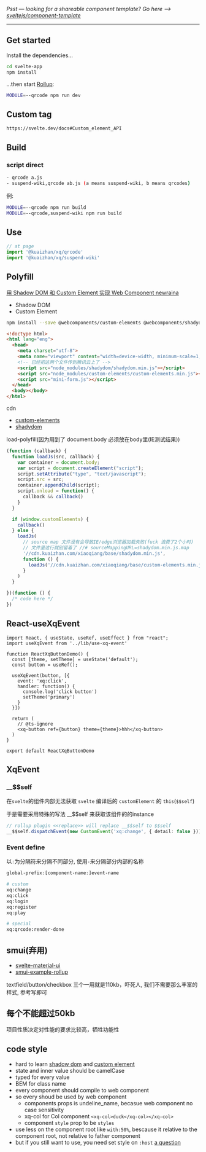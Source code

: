 *Psst — looking for a shareable component template? Go here --> [sveltejs/component-template](https://github.com/sveltejs/component-template)*

---

## Get started

Install the dependencies...

```bash
cd svelte-app
npm install
```

...then start [Rollup](https://rollupjs.org):

```bash
MODULE=--qrcode npm run dev
```

## Custom tag

`https://svelte.dev/docs#Custom_element_API`

## Build

### script direct

```sh
- qrcode a.js
- suspend-wiki,qrcode ab.js (a means suspend-wiki, b means qrcodes)
```

例: 

```sh
MODULE=--qrcode npm run build
MODULE=--qrcode,suspend-wiki npm run build
```

## Use

```js
// at page 
import '@kuaizhan/xq/qrcode'
import '@kuaizhan/xq/suspend-wiki'
```

## Polyfill

[用 Shadow DOM 和 Custom Element 实现 Web Component newraina](https://zhuanlan.zhihu.com/p/52802048)

- Shadow DOM
- Custom Element

```sh
npm install --save @webcomponents/custom-elements @webcomponents/shadydom
```

```html
<!doctype html>
<html lang="eng">
  <head>
    <meta charset="utf-8">
    <meta name="viewport" content="width=device-width, minimum-scale=1, initial-scale=1, user-scalable=yes">
    <!-- 已经把这两个文件传到腾讯云上了 -->
    <script src="node_modules/shadydom/shadydom.min.js"></script>
    <script src="node_modules/custom-elements/custom-elements.min.js"></script>
    <script src="mini-form.js"></script>
  </head>
  <body></body>
</html>
```

cdn

- [custom-elements](https://cdn.kuaizhan.com/xiaoqiang/base/custom-elements.min.js)
- [shadydom](https://cdn.kuaizhan.com/xiaoqiang/base/shadydom.min.js)

load-polyfill(因为用到了 document.body 必须放在body里(IE测试结果))

```js
(function (callback) {
  function loadJs(src, callback) {
    var container = document.body;
    var script = document.createElement("script");
    script.setAttribute("type", "text/javascript");
    script.src = src;
    container.appendChild(script);
    script.onload = function() {
      callback && callback()
    }
  }

  if (window.customElements) {
    callback()
  } else {
    loadJs(
      // source map 文件没有会导致IE/edge浏览器加载失败(fuck 浪费了2个小时)
      // 文件里这行就别留着了 //# sourceMappingURL=shadydom.min.js.map
      '//cdn.kuaizhan.com/xiaoqiang/base/shadydom.min.js',
      function () {
        loadJs('//cdn.kuaizhan.com/xiaoqiang/base/custom-elements.min.js', callback)
      }
    )
  }

})(function () {
  /* code here */
})
```


## React-useXqEvent

```tsx
import React, { useState, useRef, useEffect } from "react";
import useXqEvent from '../lib/use-xq-event'

function ReactXqButtonDemo() {
  const [theme, setTheme] = useState('default');
  const button = useRef();

  useXqEvent(button, [{
    event: 'xq:click',
    handler: function() {
      console.log('click button')
      setTheme('primary')
    }
  }])

  return (
    // @ts-ignore
    <xq-button ref={button} theme={theme}>hhh</xq-button>
  )
}

export default ReactXqButtonDemo
```

## XqEvent

### __$$self

在`svelte`的组件内部无法获取 `svelte` 编译后的 `customElement` 的 `this`(`$$self`)

于是需要采用特殊的写法 __$$self 来获取该组件的的instance

```ts
// rollup plugin <<replace>> will replace __$$self to $$self
__$$self.dispatchEvent(new CustomEvent('xq:change', { detail: false }))
```

### Event define

以`:`为分隔符来分隔不同部分, 使用`-`来分隔部分内部的名称

```sh
global-prefix:[component-name:]event-name

# custom
xq:change
xq:click
xq:login
xq:register
xq:play

# special
xq:qrcode:render-done
```

## smui(弃用)

- [svelte-material-ui](https://github.com/hperrin/svelte-material-ui)
- [smui-example-rollup](https://github.com/hperrin/smui-example-rollup)

textfield/button/checkbox 三个一用就是110kb，吓死人, 我们不需要那么丰富的样式, 参考写即可

## 每个不能超过50kb

项目性质决定对性能的要求比较高，牺牲功能性

## code style

- hard to learn [shadow dom](https://developer.mozilla.org/zh-CN/docs/Web/Web_Components/%E5%BD%B1%E5%AD%90_DOM) and [custom element](https://developer.mozilla.org/zh-CN/docs/Web/Web_Components/Using_custom_elements)
- state and inner value should be camelCase
- typed for every value
- BEM for class name
- every component should compile to web component
- so every shoud be used by web component 
  - components props is undeline_name, becasue web component no case sensitivity
  - xq-col for Col component `<xq-col>duck</xq-col></xq-col>`
  - component `style` prop to be `styles`
- use less on the component root like `with:50%`, bescause it relative to the component root, not relative to father component
- but if you still want to use, you need set style on `:host` [a question](https://stackoverflow.com/questions/25193964/how-can-i-have-a-web-components-width-and-height-be-inherited-by-its-children)